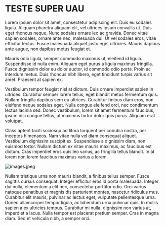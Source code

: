 # TESTE SUPER UAU

Lorem ipsum dolor sit amet, consectetur adipiscing elit. Duis eu sodales ligula. Aliquam pharetra aliquam elit, vel ultrices ipsum convallis ut. Duis eget rhoncus neque. Nunc sodales ornare leo ac gravida. Donec vitae sapien sodales, ornare ante nec, malesuada dui. Ut vel sodales eros, vitae efficitur lectus. Fusce malesuada aliquet justo eget ultricies. Mauris dapibus ante augue, non dapibus metus feugiat et.

Mauris odio ligula, semper commodo maximus ut, eleifend id ligula. Suspendisse id nulla enim. Aliquam eget purus a ligula maximus fringilla. Fusce dignissim dolor eu dolor auctor, id commodo odio porta. Proin ac interdum metus. Duis rhoncus nibh libero, eget tincidunt turpis varius sit amet. Praesent at sapien ex.

Vestibulum tempor feugiat nisl at dictum. Duis ornare imperdiet sapien in ultrices. Curabitur semper lorem tellus, eget blandit metus fermentum quis. Nullam fringilla dapibus sem eu ultrices. Curabitur finibus diam eros, non eleifend neque sodales eget. Nulla congue eleifend orci, nec condimentum lectus lacinia sed. Donec vestibulum, lorem sit amet fermentum faucibus, ipsum nisi congue tellus, at maximus tortor dolor quis purus. Aliquam erat volutpat.

Class aptent taciti sociosqu ad litora torquent per conubia nostra, per inceptos himenaeos. Nam vitae nulla vel diam consequat aliquet. Vestibulum dignissim suscipit ex. Suspendisse a dignissim diam, non euismod tortor. Nullam dictum ex vitae mauris maximus, ac faucibus est dictum. Cras imperdiet eros quis leo varius, ac fringilla tellus blandit. In at lorem non lorem faucibus maximus varius a lorem.

![images.jpeg](images.jpeg)

Nullam tristique urna non mauris blandit, a finibus tellus semper. Fusce sagittis cursus consequat. Integer efficitur eros id porta malesuada. Integer dui nulla, elementum a elit nec, consectetur porttitor odio. Orci varius natoque penatibus et magnis dis parturient montes, nascetur ridiculus mus. Curabitur elit mauris, pulvinar ac lectus eget, vulputate pellentesque urna. Donec ullamcorper tempor ligula, ac bibendum urna pulvinar quis. In mollis sapien a ex ultricies tempus. Curabitur mi nulla, dignissim non varius at, imperdiet a lacus. Nulla tempor est placerat pretium semper. Cras in magna diam. Sed et vehicula nibh, a semper orci.